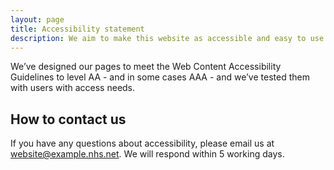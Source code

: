 ```yaml
---
layout: page
title: Accessibility statement
description: We aim to make this website as accessible and easy to use as possible.
---
```


We’ve designed our pages to meet the Web Content Accessibility Guidelines to level AA - and in some cases AAA - and we’ve tested them with users with access needs.

## How to contact us

If you have any questions about accessibility, please email us at <website@example.nhs.net>. We will respond within 5 working days.

